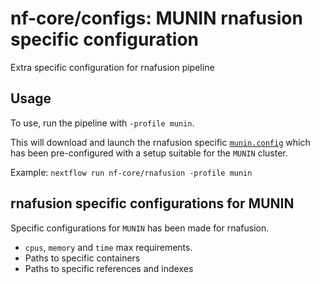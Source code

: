 # nf-core/configs: MUNIN rnafusion specific configuration

Extra specific configuration for rnafusion pipeline

## Usage

To use, run the pipeline with `-profile munin`.

This will download and launch the rnafusion specific [`munin.config`](../../../conf/pipeline/rnafusion/munin.config) which has been pre-configured with a setup suitable for the `MUNIN` cluster.

Example: `nextflow run nf-core/rnafusion -profile munin`

## rnafusion specific configurations for MUNIN

Specific configurations for `MUNIN` has been made for rnafusion.

* `cpus`, `memory` and `time` max requirements.
* Paths to specific containers
* Paths to specific references and indexes
